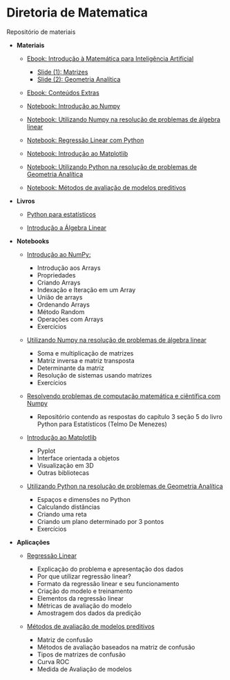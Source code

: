 # Diretoria de Matematica
Repositório de materiais

* **Materiais**

    * [Ebook: Introdução à Matemática para Inteligência Artificial](https://github.com/TailUFPB/DiretoriaMatematica/blob/master/materiais/ebook/TAIL_MAT.pdf)
        * [Slide (1): Matrizes](https://github.com/TailUFPB/DiretoriaMatematica/blob/master/materiais/notebooks/Regress%C3%A3o_linear_com_Python.ipynb)
        * [Slide (2): Geometria Analítica](https://github.com/TailUFPB/DiretoriaMatematica/blob/master/materiais/slides/TAIL___EXERCICIOS_2.pdf)

    * [Ebook: Conteúdos Extras](https://github.com/TailUFPB/DiretoriaMatematica/blob/master/materiais/ebook/Conteudos_Extras.pdf)

    * [Notebook: Introdução ao Numpy](https://colab.research.google.com/github/TailUFPB/DiretoriaMatematica/blob/master/materiais/notebooks/NumPy.ipynb)
    * [Notebook: Utilizando Numpy na resolução de problemas de álgebra linear](https://colab.research.google.com/github/TailUFPB/DiretoriaMatematica/blob/master/materiais/notebooks/NumpyProblemasAlgebra.ipynb)
    * [Notebook: Regressão Linear com Python](https://colab.research.google.com/github/TailUFPB/DiretoriaMatematica/blob/master/materiais/notebooks/Regressão_linear_com_Python.ipynb)
    * [Notebook: Introdução ao Matplotlib](https://colab.research.google.com/github/TailUFPB/DiretoriaMatematica/blob/master/materiais/notebooks/Introdução_ao_Matplotlib.ipynb)
    * [Notebook: Utilizando Python na resolução de problemas de Geometria Analítica](https://colab.research.google.com/github/TailUFPB/DiretoriaMatematica/blob/master/materiais/notebooks/PythonGeoAnalitica.ipynb)
    * [Notebook: Métodos de avaliação de modelos preditivos](https://colab.research.google.com/github/TailUFPB/DiretoriaMatematica/blob/master/materiais/notebooks/Métodos_de_avaliação.ipynb)

* **Livros**

    * [Python para estatísticos](https://tmfilho.github.io/pyestbook/intro.html)

    * [Introdução a Álgebra Linear](http://www.mat.ufpb.br/jorge/arquivos/disciplinas/listas/LivroIAL)

* **Notebooks**
    * [Introdução ao NumPy:](https://github.com/TailUFPB/DiretoriaMatematica/blob/master/materiais/notebooks/NumPy.ipynb)
        
        * Introdução aos Arrays
        * Propriedades        
        * Criando Arrays        
        * Indexação e Iteração em um Array        
        * União de arrays   
        * Ordenando Arrays
        * Método Random
        * Operações com Arrays
        * Exercícios

    * [Utilizando Numpy na resolução de problemas de álgebra linear](https://github.com/TailUFPB/DiretoriaMatematica/blob/master/materiais/notebooks/NumpyProblemasAlgebra.ipynb)
        
        * Soma e multiplicação de matrizes
        * Matriz inversa e matriz transposta
        * Determinante da matriz
        * Resolução de sistemas usando matrizes
        * Exercícios
        
    * [Resolvendo problemas de computação matemática e ciêntífica com Numpy](https://github.com/Manuelfjr/PythonParaEstatisticos/blob/master/ExeChapter_2.ipynb)

        * Repositório contendo as respostas do capítulo 3 seção 5 do livro Python para Estatísticos (Telmo De Menezes)
        
    * [Introdução ao Matplotlib](https://github.com/TailUFPB/DiretoriaMatematica/blob/master/materiais/notebooks/Introdu%C3%A7%C3%A3o_ao_Matplotlib.ipynb)
         * Pyplot
         * Interface orientada a objetos
         * Visualização em 3D
         * Outras bibliotecas
         
    * [Utilizando Python na resolução de problemas de Geometria Analítica](https://github.com/TailUFPB/DiretoriaMatematica/blob/master/materiais/notebooks/PythonGeoAnalitica.ipynb)
    
         * Espaços e dimensões no Python
         * Calculando distâncias
         * Criando uma reta
         * Criando um plano determinado por 3 pontos
         * Exercícios

 * **Aplicações**

    * [Regressão Linear](https://github.com/TailUFPB/DiretoriaMatematica/blob/master/materiais/notebooks/Regress%C3%A3o_linear_com_Python.ipynb)

        * Explicação do problema e apresentação dos dados
        * Por que utilizar regressão linear?
        * Formato da regressão linear e seu funcionamento
        * Criação do modelo e treinamento
        * Elementos da regressão linear
        * Métricas de avaliação do modelo
        * Amostragem dos dados da predição
        
    * [Métodos de avaliação de modelos preditivos](https://github.com/TailUFPB/DiretoriaMatematica/blob/master/materiais/notebooks/M%C3%A9todos_de_avalia%C3%A7%C3%A3o.ipynb)
    
        * Matriz de confusão
        * Métodos de avaliação baseados na matriz de confusão
        * Tipos de matrizes de confusão
        * Curva ROC
        * Medida de Avaliação de modelos
